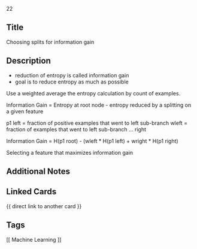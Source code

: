 22

## Title
Choosing splits for information gain

## Description
- reduction of entropy is called information gain
- goal is to reduce entropy as much as possible

Use a weighted average the entropy calculation by count of examples.

Information Gain = Entropy at root node - entropy reduced by a splitting on a given feature

p1 left = fraction of positive examples that went to left sub-branch
wleft = fraction of examples that went to left sub-branch
... right

Information Gain =
  H(p1 root) - (wleft * H(p1 left) + wright * H(p1 right)

Selecting a feature that maximizes information gain

## Additional Notes


## Linked Cards
{{ direct link to another card }}

## Tags
[[ Machine Learning ]] 
